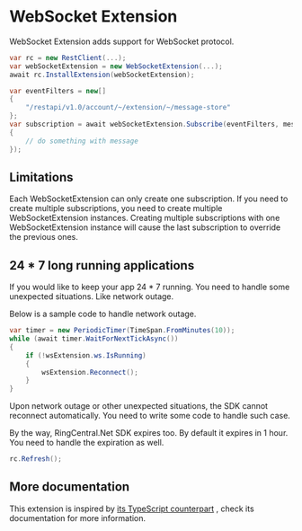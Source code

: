 # WebSocket Extension

WebSocket Extension adds support for WebSocket protocol.

```cs
var rc = new RestClient(...);
var webSocketExtension = new WebSocketExtension(...);
await rc.InstallExtension(webSocketExtension);

var eventFilters = new[]
{
    "/restapi/v1.0/account/~/extension/~/message-store"
};
var subscription = await webSocketExtension.Subscribe(eventFilters, message =>
{
    // do something with message
});
```

## Limitations

Each WebSocketExtension can only create one subscription.
If you need to create multiple subscriptions, you need to create multiple WebSocketExtension instances.
Creating multiple subscriptions with one WebSocketExtension instance will cause the last subscription to override the
previous ones.

## 24 * 7 long running applications

If you would like to keep your app 24 * 7 running. You need to handle some unexpected situations. Like network outage.

Below is a sample code to handle network outage.

```cs
var timer = new PeriodicTimer(TimeSpan.FromMinutes(10));
while (await timer.WaitForNextTickAsync())
{
    if (!wsExtension.ws.IsRunning)
    {
        wsExtension.Reconnect();
    }
}
```

Upon network outage or other unexpected situations, the SDK cannot reconnect automatically. 
You need to write some code to handle such case.

By the way, RingCentral.Net SDK expires too. By default it expires in 1 hour. You need to handle the expiration as well.

```cs
rc.Refresh();
```


## More documentation

This extension is inspired
by [its TypeScript counterpart](https://github.com/ringcentral/ringcentral-extensible/tree/master/packages/extensions/ws)
, check its documentation for more information.
